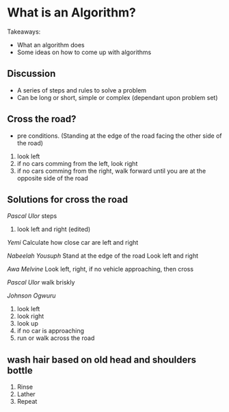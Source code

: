 # What is an Algorithm?

Takeaways:

- What an algorithm does
- Some ideas on how to come up with algorithms

## Discussion
- A series of steps and rules to solve a problem
- Can be long or short, simple or complex (dependant upon problem set)


## Cross the road?

- pre conditions. (Standing at the edge of the road facing the other side of the road)
1. look left
2. if no cars comming from the left, look right
3. if no cars comming from the right, walk forward until you are at the opposite side of the road

## Solutions for cross the road

*Pascal Ulor*
steps
1. look left and right (edited) 


*Yemi*
Calculate how close car are left and right

*Nabeelah Yousuph*
Stand at the edge of the road
Look left and right

*Awa Melvine*
Look left, right, if no vehicle approaching, then cross

*Pascal Ulor*
walk briskly

*Johnson Ogwuru*
1. look left
2. look right
3. look up
4. if no car is approaching
5. run or walk across the road


## wash hair based on old head and shoulders bottle

1. Rinse
2. Lather
3. Repeat